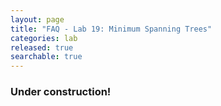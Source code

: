 ```yaml
---
layout: page
title: "FAQ - Lab 19: Minimum Spanning Trees"
categories: lab
released: true
searchable: true
---
```


### Under construction!
